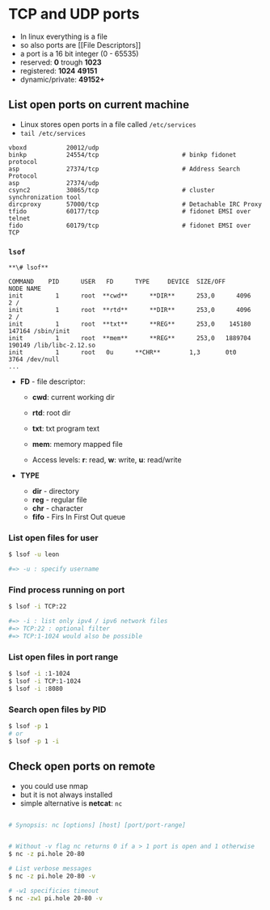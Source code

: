 # TCP and UDP ports

- In linux everything is a file
- so also ports are [[File Descriptors]]
- a port is a 16 bit integer (0 - 65535)
- reserved: **0** trough **1023**
- registered: **1024** **49151**
- dynamic/private: **49152+**


## List open ports on current machine

- Linux stores open ports in a file called `/etc/services`
- `tail /etc/services`

```
vboxd           20012/udp
binkp           24554/tcp                       # binkp fidonet protocol
asp             27374/tcp                       # Address Search Protocol
asp             27374/udp
csync2          30865/tcp                       # cluster synchronization tool
dircproxy       57000/tcp                       # Detachable IRC Proxy
tfido           60177/tcp                       # fidonet EMSI over telnet
fido            60179/tcp                       # fidonet EMSI over TCP
```


### `lsof`

```
**\# lsof**

COMMAND    PID      USER   FD      TYPE     DEVICE  SIZE/OFF       NODE NAME
init         1      root  **cwd**      **DIR**      253,0      4096          2 /
init         1      root  **rtd**      **DIR**      253,0      4096          2 /
init         1      root  **txt**      **REG**      253,0    145180     147164 /sbin/init
init         1      root  **mem**      **REG**      253,0   1889704     190149 /lib/libc-2.12.so
init         1      root   0u      **CHR**        1,3       0t0       3764 /dev/null
...
```


- **FD** - file descriptor:
	- **cwd**: current working dir
	- **rtd**: root dir
	- **txt**: txt program text
	- **mem**: memory mapped file
	
	- Access levels: **r**: read, **w**: write, **u**: read/write 

- **TYPE**
	- **dir** - directory
	- **reg** - regular file
	- **chr** - character
	- **fifo** - Firs In First Out queue
	
	
### List open files for user
```bash
$ lsof -u leon

#=> -u : specify username
```

### Find process running on port
```bash
$ lsof -i TCP:22

#=> -i : list only ipv4 / ipv6 network files
#=> TCP:22 : optional filter
#=> TCP:1-1024 would also be possible
```

### List open files in port range
```bash
$ lsof -i :1-1024 
$ lsof -i TCP:1-1024 
$ lsof -i :8080
```


### Search open files by PID
```bash
$ lsof -p 1
# or
$ lsof -p 1 -i
```



## Check open ports on remote

- you could use nmap
- but it is not always installed
- simple alternative is **netcat**: `nc`


```bash

# Synopsis: nc [options] [host] [port/port-range]


# Without -v flag nc returns 0 if a > 1 port is open and 1 otherwise
$ nc -z pi.hole 20-80

# List verbose messages
$ nc -z pi.hole 20-80 -v 

# -w1 specificies timeout
$ nc -zw1 pi.hole 20-80 -v

```